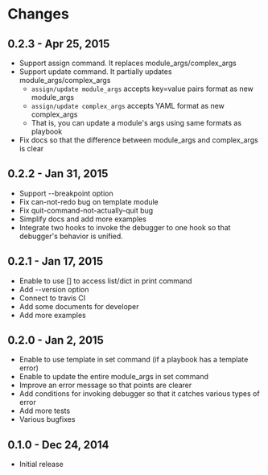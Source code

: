 # Changes

## 0.2.3 - Apr 25, 2015

* Support assign command. It replaces module_args/complex_args
* Support update command. It partially updates module_args/complex_args
  * `assign/update module_args` accepts key=value pairs format as new module_args
  * `assign/update complex_args` accepts YAML format as new complex_args
  * That is, you can update a module's args using same formats as playbook
* Fix docs so that the difference between module_args and complex_args is clear

## 0.2.2 - Jan 31, 2015

* Support --breakpoint option
* Fix can-not-redo bug on template module
* Fix quit-command-not-actually-quit bug
* Simplify docs and add more examples
* Integrate two hooks to invoke the debugger to one hook so that debugger's behavior is unified.

## 0.2.1 - Jan 17, 2015

* Enable to use [] to access list/dict in print command
* Add --version option
* Connect to travis CI
* Add some documents for developer
* Add more examples

## 0.2.0 - Jan 2, 2015

* Enable to use template in set command (if a playbook has a template error)
* Enable to update the entire module_args in set command
* Improve an error message so that points are clearer
* Add conditions for invoking debugger so that it catches various types of error
* Add more tests
* Various bugfixes

## 0.1.0 - Dec 24, 2014

* Initial release
